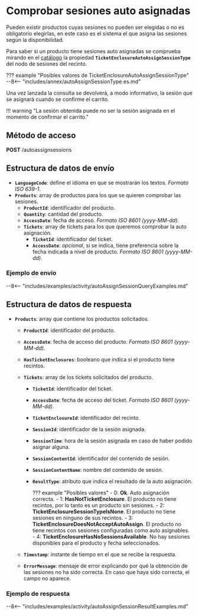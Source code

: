 # Comprobar sesiones auto asignadas

Pueden existir productos cuyas sesiones no pueden ser elegidas o no es obligatorio elegirlas, en este caso es el sistema el que asigna las sesiones según la disponibilidad.

Para saber si un producto tiene sesiones auto asignadas se comprueba mirando en el [catálogo](catalog.md) la propiedad **``TicketEnclosureAutoAssignSessionType``** del nodo de sesiones del recinto.

??? example "Posibles valores de TicketEnclosureAutoAssignSessionType"
    --8<-- "includes/annex/autoAssignSessionType.es.md"

Una vez lanzada la consulta se devolverá, a modo informativo, la sesión que se asignará cuando se confirme el carrito.

!!! warning "La sesión obtenida puede no ser la sesión asignada en el momento de confirmar el carrito."

## Método de acceso

**POST** /autoassignsessions

## Estructura de datos de envío

- **`LanguageCode`**: define el idioma en que se mostrarán los textos. *Formato ISO 639-1*.
- **`Products`**: array de productos para los que se quieren comprobar las sesiones.
    - **`ProductId`**: identificador del producto.
    - **`Quantity`**: cantidad del producto.
    - **`AccessDate`**: fecha de acceso. *Formato ISO 8601 (yyyy-MM-dd)*.
    - **`Tickets`**: array de tickets para los que queremos comprobar la auto asignación.
        - **`TicketId`**: identificador del ticket.
        - **`AccessDate`**: *opcional*, si se indica, tiene preferencia sobre la fecha indicada a nivel de producto. *Formato ISO 8601 (yyyy-MM-dd)*.

### Ejemplo de envío

--8<-- "includes/examples/activity/autoAssignSessionQueryExamples.md"

## Estructura de datos de respuesta

- **`Products`**: array que contiene los productos solicitados.
    - **`ProductId`**: identificador del producto.
    - **`AccessDate`**: fecha de acceso del producto. *Formato ISO 8601 (yyyy-MM-dd)*.
    - **`HasTicketEnclosures`**: booleano que indica si el producto tiene recintos.
    - **`Tickets`**: array de los tickets solicitados del producto.
        - **`TicketId`**: identificador del ticket.
        - **`AccessDate`**: fecha de acceso del ticket. *Formato ISO 8601 (yyyy-MM-dd)*.
        - **`TicketEnclosureId`**: identificador del recinto.
        - **`SessionId`**: identificador de la sesión asignada.
        - **`SessionTime`**: hora de la sesión asignada en caso de haber podido asignar alguna.
        - **`SessionContentId`**: identificador del contenido de sesión.
        - **`SessionContentName`**: nombre del contenido de sesión.
        - **`ResultType`**: atributo que indica el resultado de la auto asignación.

            ??? example "Posibles valores"
                - 0: **Ok**. Auto asignación correcta.
                - 1: **HasNotTicketEnclosure**. El producto no tiene recintos, por lo tanto es un producto sin sesiones.
                - 2: **TicketEnclosureSessionTypeIsNone**. El producto no tiene sesiones en ninguno de sus recintos.
                - 3: **TicketEnclosureDoesNotAcceptAutoAssign**. El producto no tiene recintos con sesiones configuradas como auto asignables.
                - 4: **TicketEnclosureHasNoSessionsAvailable**. No hay sesiones disponibles para el producto y fecha seleccionados.

    - **`Timestamp`**: instante de tiempo en el que se recibe la respuesta.
    - **`ErrorMessage`**: mensaje de error explicando por qué la obtención de las sesiones no ha sido correcta. En caso que haya sido correcta, el campo no aparece.

### Ejemplo de respuesta

--8<-- "includes/examples/activity/autoAssignSessionResultExamples.md"
